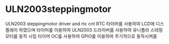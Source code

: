 # ULN2003steppingmotor
ULN2003 steppingmotor driver and rtc cnt
RTC 타이머를 사용하여 LCD에 디스플레이 하였으며
타이머를 이용하여 ULN2003 드라이버를 사용하여 유니폴라 
스테핑 모터를 동작 시킴
타이머 OC를 사용하여 GPIO를 이용하여 주기적으로 동작시켜줌
